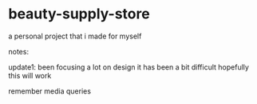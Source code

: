 # beauty-supply-store
a personal project that i made for myself

  notes:  

update1:
been focusing a lot on design it has been a bit difficult hopefully this will work

  remember media queries 
